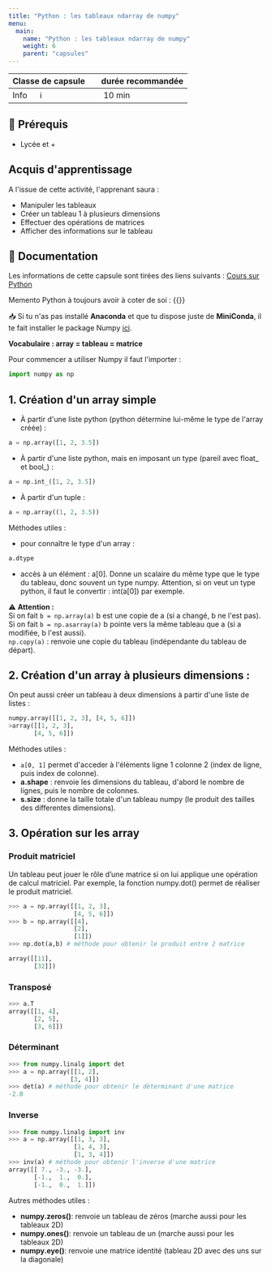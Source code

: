 ```yaml
---
title: "Python : les tableaux ndarray de numpy"
menu:
  main:
    name: "Python : les tableaux ndarray de numpy"
    weight: 6
    parent: "capsules"
---
```


| Classe de capsule  | &emsp;durée recommandée |
|:-------------------|:------------------|
| Info  &emsp;  ℹ️  |&emsp; 10 min      |


## 🎒 Prérequis

- Lycée et +

## Acquis d'apprentissage
A l'issue de cette activité, l'apprenant saura : 
- Manipuler les tableaux 
- Créer un tableau 1 à plusieurs dimensions 
- Effectuer des opérations de matrices
- Afficher des informations sur le tableau 

## 📗 Documentation

Les informations de cette capsule sont tirées des liens suivants :
[Cours sur Python](https://courspython.com/bases-python.html)

Memento Python à toujours avoir à coter de soi : 
{{<pdf src="https://perso.limsi.fr/pointal/_media/python:cours:mementopython3.pdf" >}}
 
📥 Si tu n'as pas installé **Anaconda** et que tu dispose juste de **MiniConda**, il te fait installer le package Numpy [ici](https://numpy.org/install/).  

**Vocabulaire : array = tableau = matrice**  

Pour commencer a utiliser Numpy il faut l'importer : 
```python 
import numpy as np
```


## 1. Création d'un array simple   

* À partir d'une liste python (python détermine lui-même le type de l'array créée) :  
```python 
a = np.array([1, 2, 3.5])
``` 
* À partir d'une liste python, mais en imposant un type (pareil avec float_ et bool_) : 
```python 
a = np.int_([1, 2, 3.5])
```
* À partir d'un tuple :  
```python 
a = np.array((1, 2, 3.5))
```  

Méthodes utiles :  
* pour connaître le type d'un array : 
```python 
a.dtype
```  
* accès à un élément : a[0]. Donne un scalaire du même type que le type du tableau, donc souvent un type numpy. Attention, si on veut un type python, il faut le convertir : int(a[0]) par exemple.  


⚠️ **Attention :**   
Si on fait `b = np.array(a)` b est une copie de a (si a changé, b ne l'est pas).  
Si on fait `b = np.asarray(a)` b pointe vers la même tableau que a (si a modifiée, b l'est aussi).  
`np.copy(a)` : renvoie une copie du tableau (indépendante du tableau de départ).   

## 2. Création d'un array à plusieurs dimensions :
On peut aussi créer un tableau à deux dimensions à partir d'une liste de listes :   
```python 
numpy.array([[1, 2, 3], [4, 5, 6]])
>array([[1, 2, 3],
       [4, 5, 6]])
```

Méthodes utiles :  
* `a[0, 1]` permet d'acceder à l'éléments ligne 1 colonne 2 (index de ligne, puis index de colonne).    
* **a.shape** : renvoie les dimensions du tableau, d'abord le nombre de lignes, puis le nombre de colonnes.  
* **s.size** : donne la taille totale d'un tableau numpy (le produit des tailles des differentes dimensions).  

## 3. Opération sur les array

### Produit matriciel 

Un tableau peut jouer le rôle d’une matrice si on lui applique une opération de calcul matriciel. Par exemple, la fonction numpy.dot() permet de réaliser le produit matriciel.

```python 
>>> a = np.array([[1, 2, 3],
                  [4, 5, 6]])
>>> b = np.array([[4],
                  [2],
                  [1]])
>>> np.dot(a,b) # méthode pour obtenir le produit entre 2 matrice 

array([[11],
       [32]])
```
### Transposé 

```python 
>>> a.T
array([[1, 4],
       [2, 5],
       [3, 6]])
```

### Déterminant 

```python 
>>> from numpy.linalg import det
>>> a = np.array([[1, 2],
                 [3, 4]])
>>> det(a) # méthode pour obtenir le déterminant d'une matrice 
-2.0
```

### Inverse 

```python 
>>> from numpy.linalg import inv
>>> a = np.array([[1, 3, 3],
                  [1, 4, 3],
                  [1, 3, 4]])
>>> inv(a) # méthode pour obtenir l'inverse d'une matrice 
array([[ 7., -3., -3.],
       [-1.,  1.,  0.],
       [-1.,  0.,  1.]])
```

Autres méthodes utiles :  
* **numpy.zeros()**: renvoie un tableau de zéros (marche aussi pour les tableaux 2D)
* **numpy.ones()**: renvoie un tableau de un (marche aussi pour les tableaux 2D)
* **numpy.eye()**: renvoie une matrice identité (tableau 2D avec des uns sur la diagonale)